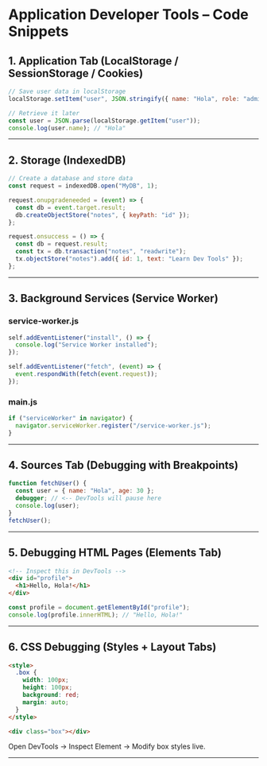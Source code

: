 # Application Developer Tools – Code Snippets

## 1. Application Tab (LocalStorage / SessionStorage / Cookies)

```js
// Save user data in localStorage
localStorage.setItem("user", JSON.stringify({ name: "Hola", role: "admin" }));

// Retrieve it later
const user = JSON.parse(localStorage.getItem("user"));
console.log(user.name); // "Hola"
```

---

## 2. Storage (IndexedDB)

```js
// Create a database and store data
const request = indexedDB.open("MyDB", 1);

request.onupgradeneeded = (event) => {
  const db = event.target.result;
  db.createObjectStore("notes", { keyPath: "id" });
};

request.onsuccess = () => {
  const db = request.result;
  const tx = db.transaction("notes", "readwrite");
  tx.objectStore("notes").add({ id: 1, text: "Learn Dev Tools" });
};
```

---

## 3. Background Services (Service Worker)

### service-worker.js
```js
self.addEventListener("install", () => {
  console.log("Service Worker installed");
});

self.addEventListener("fetch", (event) => {
  event.respondWith(fetch(event.request));
});
```

### main.js
```js
if ("serviceWorker" in navigator) {
  navigator.serviceWorker.register("/service-worker.js");
}
```

---

## 4. Sources Tab (Debugging with Breakpoints)

```js
function fetchUser() {
  const user = { name: "Hola", age: 30 };
  debugger; // <-- DevTools will pause here
  console.log(user);
}
fetchUser();
```

---

## 5. Debugging HTML Pages (Elements Tab)

```html
<!-- Inspect this in DevTools -->
<div id="profile">
  <h1>Hello, Hola!</h1>
</div>
```

```js
const profile = document.getElementById("profile");
console.log(profile.innerHTML); // "Hello, Hola!"
```

---

## 6. CSS Debugging (Styles + Layout Tabs)

```html
<style>
  .box {
    width: 100px;
    height: 100px;
    background: red;
    margin: auto;
  }
</style>

<div class="box"></div>
```

Open DevTools → Inspect Element → Modify box styles live.

---
